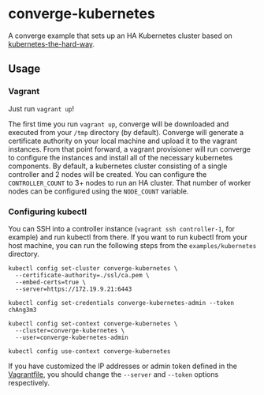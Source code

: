 # converge-kubernetes

A converge example that sets up an HA Kubernetes cluster based
on
[kubernetes-the-hard-way](https://github.com/kelseyhightower/kubernetes-the-hard-way).

## Usage

### Vagrant

Just run `vagrant up`!

The first time you run `vagrant up`, converge will be downloaded and executed
from your `/tmp` directory (by default). Converge will generate a certificate
authority on your local machine and upload it to the vagrant instances. From
that point forward, a vagrant provisioner will run converge to configure the
instances and install all of the necessary kubernetes components. By default, a
kubernetes cluster consisting of a single controller and 2 nodes will be
created. You can configure the `CONTROLLER_COUNT` to 3+ nodes to run an HA
cluster. That number of worker nodes can be configured using the `NODE_COUNT`
variable.

### Configuring kubectl

You can SSH into a controller instance (`vagrant ssh controller-1`, for example)
and run kubectl from there. If you want to run kubectl from your host machine,
you can run the following steps from the `examples/kubernetes` directory.

```shell
kubectl config set-cluster converge-kubernetes \
  --certificate-authority=./ssl/ca.pem \
  --embed-certs=true \
  --server=https://172.19.9.21:6443

kubectl config set-credentials converge-kubernetes-admin --token chAng3m3

kubectl config set-context converge-kubernetes \
  --cluster=converge-kubernetes \
  --user=converge-kubernetes-admin

kubectl config use-context converge-kubernetes
```

If you have customized the IP addresses or admin token defined in
the [Vagrantfile](./Vagrantfile), you should change the `--server` and `--token`
options respectively.

